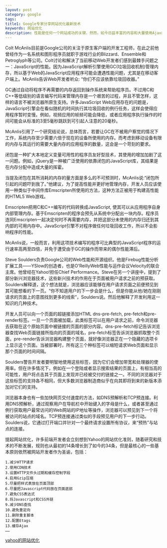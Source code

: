 ```yaml
---
layout: post
category: google
tags: 
title1: Google专家分享网站优化最新技术
keywords: 网站优化 
description: 性能是任何一个网站成功的关键，然而，如今日益丰富的内容和大量使用Ajax的Web应用程序已迫使浏览器达到其处理能力的极限。在最近举行的O'Reilly Velocity会议上，来自Google的工程专家Colt McAnlis和Steve Soulders分享了最新的前端优化技术，包括减少对浏览器GC垃圾回收机制的依赖和页面预获取等。
---
```


<p>Colt McAnlis目前是Google公司的关注于原生客户端的开发工程师，在此之前他曾经作为一名系统和图形程序员就职于游戏行业的Blizzard、Ensemble和Petroglyph等公司。Colt讨论和解决了当前移动Web开发者们感到最棘手问题之一：JavaScript的性能。因为JavaScript解析引擎使用GC(垃圾回收机制)管理内存，所以基于Web的JavaScript应用程序可能会遭遇性能问题，尤其是在移动客户端上。McAnlis告诉Web开发者听众: “你们不应该依靠垃圾回收器。”</p>

<p>GC通过自动将程序不再需要的内存返回到操作系统来帮助程序员。不过用C和C++等低级别的语言编写代码来管理内存是一个艰苦的过程，并且不管怎样，这样的语言不被浏览器所原生支持。许多JavaScript Web应用存在的问题是，JavaScript引擎会在看似随机的时间执行其垃圾回收的例行任务，这样会使得应用程序暂时变慢。例如，视频应用的帧频可能会降低，或者应用程序执行操作的时间可能会从标准的3至5毫秒跳跃到可引起人注意的20毫秒。</p>

<p>McAnlis引用了一个研究结论说，总体而言，若要让GC在不被用户察觉的情况下工作，系统内存至少需要六倍于现在的设备所使用的内存。而考虑到移动设备有限的内存与其运行的需要大量内存的应用程序的数量，这会是一个苛刻的要求。</p>

<p>闭包是一种扩大本地定义变量可用性的程序员友好型技术，其使用的增加加剧了这一问题。例如，jQuery是一种被广泛使用的依靠闭包的JavaScript库，其结果是在内存分配中造成大量的挥霍。</p>

<p>当提及闭包在其所消耗的内存的量方面是多么的不可预测时，McAnlis说:“闭包所引起的问题吓到我了。”他建议，为了提高性能并更好地管理内存，开发人员应该使用一种类似于中间件库Emscripten所使用的方法，这种方法正被用于构建高性能的HTML5 Web游戏。</p>

<p>Emscripten把用C和C++编写的代码转换成JavaScript, 使其可以从应用程序自身内部管理内存。基于Emscripten的程序会预先从系统中分配出一块内存。程序员连同Emscripten一起决定何时不再需要内存，并把这部分未使用的内存归还到其内部的可用内存中。JavaScript引擎不对程序做任何垃圾回收工作，所以不会影响程序的性能。</p>

<p>McAnlis说，一般而言，利用这项技术编写的程序可比典型的JavaScript程序的运行速率高两至四倍，并免于遭受由于GC的操作而带来的偶尔性能滞后。</p>

<p>Steve Soulders负责Google公司的Web性能和开源组织。他是Firebug性能分析扩展工具——YSlow的创造者，也是O'ReillyWeb性能与运作会议Velocity的联合主席。他曾经在Yahoo!担任Chief Performance。Steve在另一个讲座中，提到了部分新兴浏览器技术，这些新兴技术的作用在于页面被用户请求之前的预获取。Soulders解释道，这个想法就是，浏览器应该能够在用户请求页面之前便预见到其可能想看的下一页。“你不知道用户的下一步会是什么，但是你能从他/她在刚刚请求的页面上的意图找到更多的线索”，Soulders说。然后他解释了开发利用这一知识的几种技术。</p>

<p>开发人员可以向一个页面的超链接添加HTML dns-pre-fetch, pre-fetch和pre-render标签。一旦一个页面被加载，此类标签可以在用户请求之前，命令浏览器去获取在这个原始页面中被链接的页面的部分内容。dns-pre-fetch标记告诉浏览器查找Web页面链接所指向的页面的域名，pre-fetch标签告诉浏览器抓取整个页面，pre-render告诉浏览器构建整个页面，就好像浏览器正在一个隐藏的选项卡上显示这个页面。当被部署时，所有这三个种标签可以缩短请求Web页面和显示那个页面的时间间隔。</p>

<p>Soulders警告开发者要明智地使用这些标签，因为它们会增加带宽和处理器的使用率。但在许多情况下，例如在一个登陆或者显示搜索结果的页面上，有相当高的可能性，用户将点击其于页面上发现并已经被交付的链接之一。不同的浏览器对于这些标签的支持各不相同，但大多数浏览器制造商似乎在向其即将到来的新版本添加对它们的支持。</p>

<p>浏览器本身也有一些加快网页交付速度的方法，如DNS预解析和TCP预连接。利用DNS预解析，通过观察用户在导航栏中开始键入的字母是什么，或者甚至通过例行获取用户最常访问的Web网站的IP地址等操作，浏览器可以预见到下一个将被访问的站点的域名。TCP预连接通过类似的手段预见用户的下一步行动。Soulders说，它通过打开端口并针对一个最终请求设置所有协议，来“预热”与站点的连接。</p>

<p>提起网站优化，许多前端开发者会立刻想到Yahoo的网站优化准则，随着研究和技术的不断发展，规则也从最初的14条增长到了如今的34条，但是最核心的一些基本原则依然被网站开发者作为圣谕，包括：</p>

	1.减少HTTP请求
	2.使用CDN技术
	3.设置HTTP文件头过期和缓存控制字段
	4.启用Gzip压缩
	5.尽量把样式表放在页面顶部
	6.尽量把Javascript代码放在页面底部
	7.避免CSS表达式
	8.将Javascript和CSS外链
	9.减少DNS查找
	10.避免重定向
	11.删除重复脚本
	12.配置Etags
	13.缓存Ajax
	……

<a href='http://developer.yahoo.com/performance/rules.html' target='_blank'>yahoo的网站优化</a>





